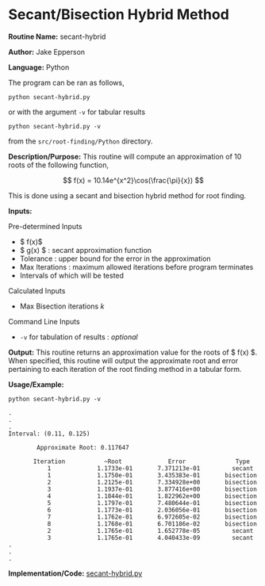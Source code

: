 # Secant/Bisection Hybrid Method

**Routine Name:** secant-hybrid

**Author:** Jake Epperson

**Language:** Python

The program can be ran as follows,

    python secant-hybrid.py

or with the argument `-v` for tabular results

    python secant-hybrid.py -v

from the `src/root-finding/Python` directory.

**Description/Purpose:** This routine will compute an approximation of 10 roots of the following function,

$$ f(x) = 10.14e^{x^2}\cos(\frac{\pi}{x}) $$

This is done using a secant and bisection hybrid method for root finding.

**Inputs:**

Pre-determined Inputs
- $ f(x)$
- $ g(x) $ : secant approximation function
- Tolerance : upper bound for the error in the approximation
- Max Iterations : maximum allowed iterations before program terminates
- Intervals of which will be tested

Calculated Inputs
- Max Bisection iterations $k$

Command Line Inputs
- `-v` for tabulation of results : *optional*

**Output:** This routine returns an approximation value for the roots of $ f(x) $. When specified, this routine will output the approximate root and error pertaining to each iteration of the root finding method in a tabular form.

**Usage/Example:**

    python secant-hybrid.py -v
```
.
.
.
Interval: (0.11, 0.125)

        Approximate Root: 0.117647

       Iteration           ~Root             Error              Type
           1             1.1733e-01       7.371213e-01         secant
           1             1.1750e-01       3.435383e-01       bisection
           2             1.2125e-01       7.334928e+00       bisection
           3             1.1937e-01       3.877416e+00       bisection
           4             1.1844e-01       1.822962e+00       bisection
           5             1.1797e-01       7.480644e-01       bisection
           6             1.1773e-01       2.036056e-01       bisection
           7             1.1762e-01       6.972605e-02       bisection
           8             1.1768e-01       6.701186e-02       bisection
           2             1.1765e-01       1.652778e-05         secant
           3             1.1765e-01       4.040433e-09         secant
.
.
.
```

**Implementation/Code:** [secant-hybrid.py](../../src/root-finding/Python/secant-hybrid.py)